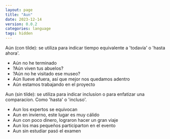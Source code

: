 ```yaml
---
layout: page
title: "Aun"
date: 2023-12-14
version: 0.0.2
categories: language
tags: hidden
---
```


Aún (con tilde): se utiliza para indicar tiempo equivalente a 'todavía' o 'hasta ahora'.

- Aún no he terminado
- ?Aún viven tus abuelos?
- ?Aún no he visitado ese museo?
- Aún llueve afuera, así que mejor nos quedamos adentro
- Aún estamos trabajando en el proyecto

Aun (sin tilde): se utiliza para indicar inclusíon o para enfatizar una comparacíon. Como 'hasta' o 'incluso'.

- Aun los expertos se equivocan
- Aun en invierno, este lugar es muy cálido
- Aun con poco dinero, lograron hacer un gran viaje
- Aun los mas pequeños participarton en el evento
- Aun sin estudiar pasó el examen
